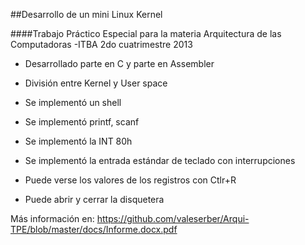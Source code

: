 ##Desarrollo de un mini Linux Kernel

####Trabajo Práctico Especial para la materia Arquitectura de las Computadoras -ITBA 2do cuatrimestre 2013


- Desarrollado parte en C y parte en Assembler

- División entre Kernel y User space
 
- Se implementó un shell
 
- Se implementó printf, scanf
 
- Se implementó la INT 80h
 
- Se implementó la entrada estándar de teclado con interrupciones

- Puede verse los valores de los registros con Ctlr+R

- Puede abrir y cerrar la disquetera

Más información en: https://github.com/valeserber/Arqui-TPE/blob/master/docs/Informe.docx.pdf
